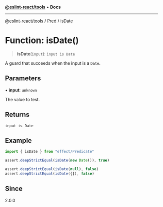 [**@eslint-react/tools**](../../../README.md) • **Docs**

***

[@eslint-react/tools](../../../README.md) / [Pred](../README.md) / isDate

# Function: isDate()

> **isDate**(`input`): `input is Date`

A guard that succeeds when the input is a `Date`.

## Parameters

• **input**: `unknown`

The value to test.

## Returns

`input is Date`

## Example

```ts
import { isDate } from "effect/Predicate"

assert.deepStrictEqual(isDate(new Date()), true)

assert.deepStrictEqual(isDate(null), false)
assert.deepStrictEqual(isDate({}), false)
```

## Since

2.0.0
